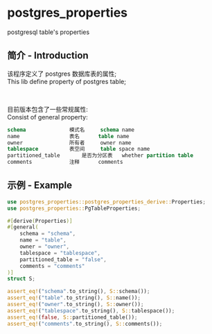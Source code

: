 # postgres_properties
postgresql table's properties


## 简介 - Introduction
该程序定义了 postgres 数据库表的属性; <br />
This lib define property of postgres table; <br />

<br />

目前版本包含了一些常规属性: <br />
Consist of general property: <br />
```sql
schema				模式名		schema name
name				表名		table name
owner				所有者		owner name
tablespace			表空间		table space name
partitioned_table		是否为分区表	 whether partition table
comments			注释		comments
```

## 示例 - Example
```rust
use postgres_properties::postgres_properties_derive::Properties;
use postgres_properties::PgTableProperties;

#[derive(Properties)]
#[general(
    schema = "schema",
    name = "table",
    owner = "owner",
    tablespace = "tablespace",
    partitioned_table = "false",
    comments = "comments"
)]
struct S;

assert_eq!("schema".to_string(), S::schema());
assert_eq!("table".to_string(), S::name());
assert_eq!("owner".to_string(), S::owner());
assert_eq!("tablespace".to_string(), S::tablespace());
assert_eq!(false, S::partitioned_table());
assert_eq!("comments".to_string(), S::comments());
```